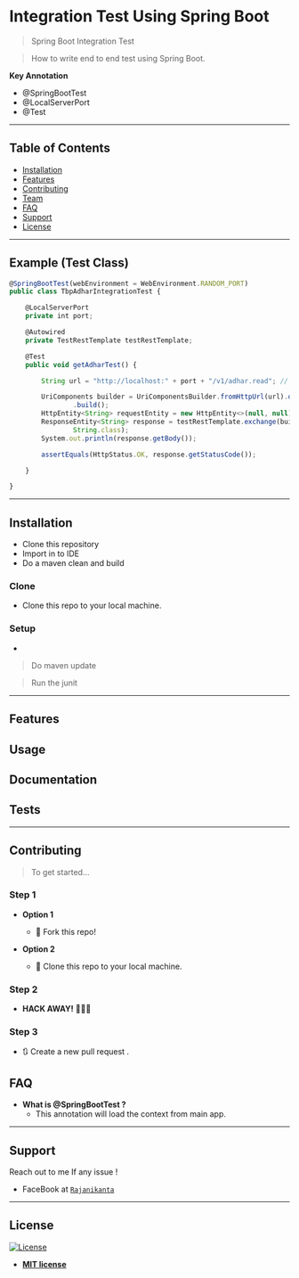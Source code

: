 # Integration Test Using Spring Boot

> Spring Boot Integration Test

> How to write end to end test using Spring Boot.


**Key Annotation**

- @SpringBootTest
- @LocalServerPort
- @Test

---
																		
## Table of Contents 

> 

- [Installation](#installation)
- [Features](#features)
- [Contributing](#contributing)
- [Team](#team)
- [FAQ](#faq)
- [Support](#support)
- [License](#license)


---

## Example (Test Class)

```javascript
@SpringBootTest(webEnvironment = WebEnvironment.RANDOM_PORT)
public class TbpAdharIntegrationTest {

	@LocalServerPort
	private int port;

	@Autowired
	private TestRestTemplate testRestTemplate;

	@Test
	public void getAdharTest() {

		String url = "http://localhost:" + port + "/v1/adhar.read"; // ?adharNo=adhar-rajani-1234"

		UriComponents builder = UriComponentsBuilder.fromHttpUrl(url).queryParam("adharNo", "adhar-Pradhan-1234")
				.build();
		HttpEntity<String> requestEntity = new HttpEntity<>(null, null);
		ResponseEntity<String> response = testRestTemplate.exchange(builder.toString(), HttpMethod.GET, requestEntity,
				String.class);
		System.out.println(response.getBody());

		assertEquals(HttpStatus.OK, response.getStatusCode());

	}

}

```

---

## Installation

- Clone this repository
- Import in to IDE
- Do a maven clean and build

### Clone

- Clone this repo to your local machine.

### Setup

- 

> Do maven update


> Run the junit

---

## Features
## Usage 
## Documentation
## Tests 
---

## Contributing

> To get started...

### Step 1

- **Option 1**
    - 🍴 Fork this repo!

- **Option 2**
    - 👯 Clone this repo to your local machine.

### Step 2

- **HACK AWAY!** 🔨🔨🔨

### Step 3

- 🔃 Create a new pull request .


## FAQ

- **What is @SpringBootTest ?**
    - This annotation will load the context from main app.

---

## Support

Reach out to me If any issue !

- FaceBook at <a href="https://www.facebook.com/rajanikanta.pradhan1" target="_blank">`Rajanikanta`</a>


---


## License

[![License](http://img.shields.io/:license-mit-blue.svg?style=flat-square)](http://badges.mit-license.org)

- **[MIT license](http://opensource.org/licenses/mit-license.php)**
